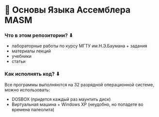 # 💾 Основы Языка Ассемблера MASM

### Что в этом репозитории? ⬇
- лабораторные работы по курсу МГТУ им.Н.Э.Баумана + задания
- материалы лекций
- учебники
- статьи

### Как исполнять код? ⬇
Все программы выполняются на 32 разрядной операционной системе, можно использовать:
- DOSBOX (придется каждый раз маунтить диск)
- Виртуальная машина + Windows XP (неудобно, но попадете во времена палеолита)
